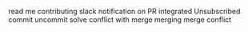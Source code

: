 read me
contributing
slack notification on PR integrated
Unsubscribed
commit
uncommit
solve conflict with merge
merging
merge conflict
